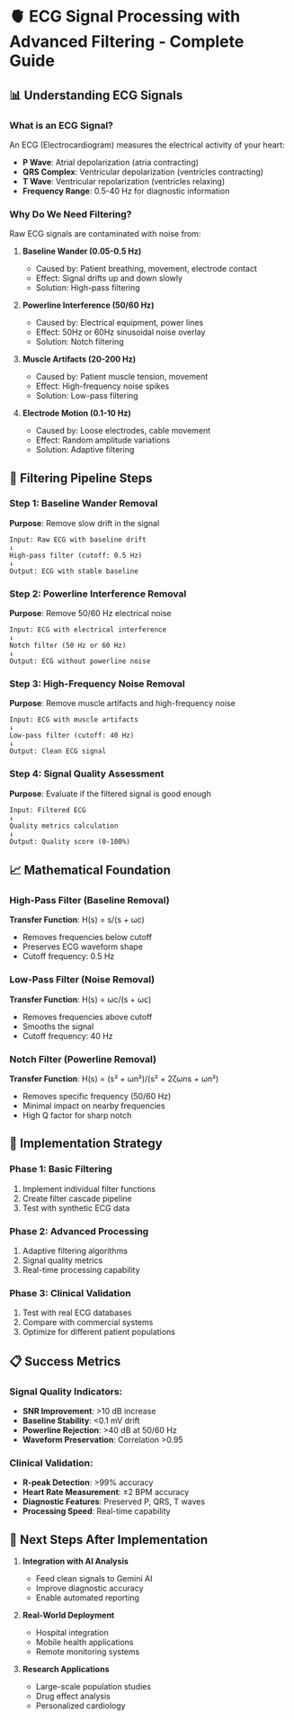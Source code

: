 # 🫀 ECG Signal Processing with Advanced Filtering - Complete Guide

## 📊 Understanding ECG Signals

### What is an ECG Signal?
An ECG (Electrocardiogram) measures the electrical activity of your heart:
- **P Wave**: Atrial depolarization (atria contracting)
- **QRS Complex**: Ventricular depolarization (ventricles contracting) 
- **T Wave**: Ventricular repolarization (ventricles relaxing)
- **Frequency Range**: 0.5-40 Hz for diagnostic information

### Why Do We Need Filtering?

Raw ECG signals are contaminated with noise from:

1. **Baseline Wander (0.05-0.5 Hz)**
   - Caused by: Patient breathing, movement, electrode contact
   - Effect: Signal drifts up and down slowly
   - Solution: High-pass filtering

2. **Powerline Interference (50/60 Hz)**
   - Caused by: Electrical equipment, power lines
   - Effect: 50Hz or 60Hz sinusoidal noise overlay
   - Solution: Notch filtering

3. **Muscle Artifacts (20-200 Hz)**
   - Caused by: Patient muscle tension, movement
   - Effect: High-frequency noise spikes
   - Solution: Low-pass filtering

4. **Electrode Motion (0.1-10 Hz)**
   - Caused by: Loose electrodes, cable movement
   - Effect: Random amplitude variations
   - Solution: Adaptive filtering

## 🔧 Filtering Pipeline Steps

### Step 1: Baseline Wander Removal
**Purpose**: Remove slow drift in the signal
```
Input: Raw ECG with baseline drift
↓
High-pass filter (cutoff: 0.5 Hz)
↓
Output: ECG with stable baseline
```

### Step 2: Powerline Interference Removal  
**Purpose**: Remove 50/60 Hz electrical noise
```
Input: ECG with electrical interference
↓
Notch filter (50 Hz or 60 Hz)
↓
Output: ECG without powerline noise
```

### Step 3: High-Frequency Noise Removal
**Purpose**: Remove muscle artifacts and high-frequency noise
```
Input: ECG with muscle artifacts
↓
Low-pass filter (cutoff: 40 Hz)
↓
Output: Clean ECG signal
```

### Step 4: Signal Quality Assessment
**Purpose**: Evaluate if the filtered signal is good enough
```
Input: Filtered ECG
↓
Quality metrics calculation
↓
Output: Quality score (0-100%)
```

## 📈 Mathematical Foundation

### High-Pass Filter (Baseline Removal)
**Transfer Function**: H(s) = s/(s + ωc)
- Removes frequencies below cutoff
- Preserves ECG waveform shape
- Cutoff frequency: 0.5 Hz

### Low-Pass Filter (Noise Removal)
**Transfer Function**: H(s) = ωc/(s + ωc)  
- Removes frequencies above cutoff
- Smooths the signal
- Cutoff frequency: 40 Hz

### Notch Filter (Powerline Removal)
**Transfer Function**: H(s) = (s² + ωn²)/(s² + 2ζωns + ωn²)
- Removes specific frequency (50/60 Hz)
- Minimal impact on nearby frequencies
- High Q factor for sharp notch

## 🎯 Implementation Strategy

### Phase 1: Basic Filtering
1. Implement individual filter functions
2. Create filter cascade pipeline
3. Test with synthetic ECG data

### Phase 2: Advanced Processing
1. Adaptive filtering algorithms
2. Signal quality metrics
3. Real-time processing capability

### Phase 3: Clinical Validation
1. Test with real ECG databases
2. Compare with commercial systems
3. Optimize for different patient populations

## 📋 Success Metrics

### Signal Quality Indicators:
- **SNR Improvement**: >10 dB increase
- **Baseline Stability**: <0.1 mV drift
- **Powerline Rejection**: >40 dB at 50/60 Hz
- **Waveform Preservation**: Correlation >0.95

### Clinical Validation:
- **R-peak Detection**: >99% accuracy
- **Heart Rate Measurement**: ±2 BPM accuracy
- **Diagnostic Features**: Preserved P, QRS, T waves
- **Processing Speed**: Real-time capability

## 🚀 Next Steps After Implementation

1. **Integration with AI Analysis**
   - Feed clean signals to Gemini AI
   - Improve diagnostic accuracy
   - Enable automated reporting

2. **Real-World Deployment**
   - Hospital integration
   - Mobile health applications
   - Remote monitoring systems

3. **Research Applications**
   - Large-scale population studies
   - Drug effect analysis
   - Personalized cardiology